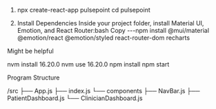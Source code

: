 1. npx create-react-app pulsepoint cd pulsepoint

2. Install Dependencies
Inside your project folder, install Material UI, Emotion, and React Router:bash
Copy ---npm install @mui/material @emotion/react @emotion/styled react-router-dom recharts

Might be helpful

nvm install 16.20.0
nvm use 16.20.0
npm install
npm start

Program Structure

/src
  ├── App.js
  ├── index.js
  └── components
        ├── NavBar.js
        ├── PatientDashboard.js
        └── ClinicianDashboard.js


